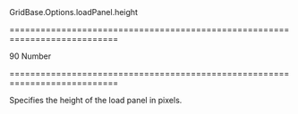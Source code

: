 <!--id-->GridBase.Options.loadPanel.height<!--/id-->
===========================================================================
<!--default-->90<!--/default-->
<!--type-->Number<!--/type-->
===========================================================================

<!--shortDescription-->
Specifies the height of the load panel in pixels.
<!--/shortDescription-->

<!--fullDescription-->

<!--/fullDescription-->